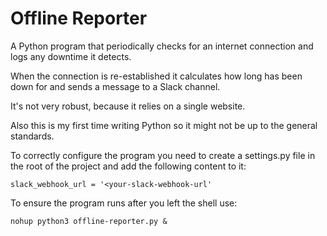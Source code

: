 # Offline Reporter
A Python program that periodically checks for an internet connection and logs any downtime it detects.

When the connection is re-established it calculates how long has been down for and sends a message to a Slack channel.

It's not very robust, because it relies on a single website.

Also this is my first time writing Python so it might not be up to the general standards.

To correctly configure the program you need to create a settings.py file in the root of the project and add 
the following content to it:

    slack_webhook_url = '<your-slack-webhook-url' 

To ensure the program runs after you left the shell use:

    nohup python3 offline-reporter.py &
